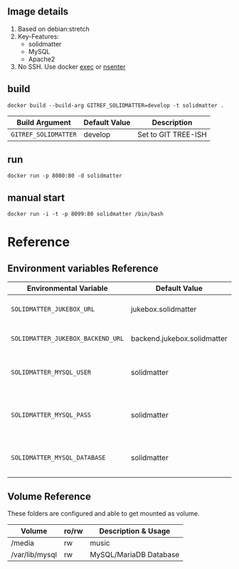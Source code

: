 ## Image details

1. Based on debian:stretch
1. Key-Features:
   - solidmatter
   - MySQL
   - Apache2
1. No SSH. Use docker [exec](https://docs.docker.com/engine/reference/commandline/exec/) or [nsenter](https://github.com/jpetazzo/nsenter)

## build

```
docker build --build-arg GITREF_SOLIDMATTER=develop -t solidmatter .
```

| Build Argument                 | Default Value | Description                            |
| ------------------------------ | ------------- | -------------------------------------- |
| `GITREF_SOLIDMATTER`           | develop       | Set to GIT TREE-ISH                    |

## run
```
docker run -p 8080:80 -d solidmatter
```

## manual start
```
docker run -i -t -p 8099:80 solidmatter /bin/bash
```

# Reference

## Environment variables Reference

| Environmental Variable            | Default Value               | Description                            |
| --------------------------------- | --------------------------- | -------------------------------------- |
| `SOLIDMATTER_JUKEBOX_URL`         | jukebox.solidmatter         | Set the VirtualHost Servername         |
| `SOLIDMATTER_JUKEBOX_BACKEND_URL` | backend.jukebox.solidmatter | Set the VirtualHost Servername         |
| `SOLIDMATTER_MYSQL_USER`          | solidmatter                 | The MySQL user to access the database  |
| `SOLIDMATTER_MYSQL_PASS`          | solidmatter                 | The password for the MySQL user        |
| `SOLIDMATTER_MYSQL_DATABASE`      | solidmatter                 | The database for solidmatter           |

## Volume Reference

These folders are configured and able to get mounted as volume.

| Volume          | ro/rw | Description & Usage    |
| --------------- | ----- | ---------------------- |
| /media          | rw    | music                  |
| /var/lib/mysql  | rw    | MySQL/MariaDB Database |
